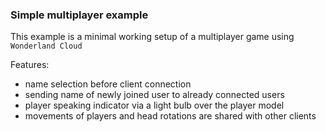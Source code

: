 ### Simple multiplayer example

This example is a minimal working setup of a multiplayer game using `Wonderland Cloud`

Features:
* name selection before client connection
* sending name of newly joined user to already connected users
* player speaking indicator via a light bulb over the player model
* movements of players and head rotations are shared with other clients

